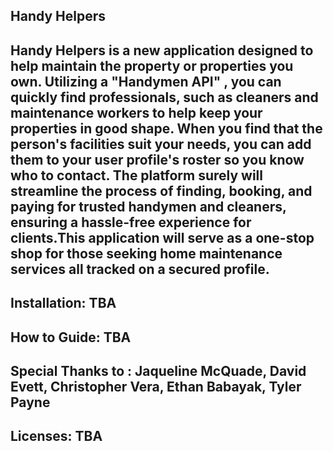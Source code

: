 Handy Helpers
------


Handy Helpers is a new application designed to help maintain the property or properties you own. Utilizing a "Handymen API" , you can quickly find professionals, such as cleaners and maintenance workers to help keep your properties in good shape. When you find that the person's facilities suit your needs, you can add them to your user profile's roster so you know who to contact. The platform surely will streamline the process of finding, booking, and paying for trusted handymen and cleaners, ensuring a hassle-free experience for clients.This application will serve as a one-stop shop for those seeking home maintenance services all tracked on a secured profile.
------------------------------------

Installation: TBA
-------------------

How to Guide: TBA
----------------------

Special Thanks to : Jaqueline McQuade, David Evett, Christopher Vera, Ethan Babayak, Tyler Payne
----------------------

Licenses: TBA
-----------------

